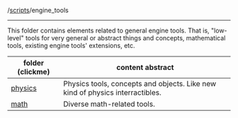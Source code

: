 /[scripts](../)/engine_tools

---

This folder contains elements related to general engine tools. That is, "low-level" tools for very general or abstract things and concepts, mathematical tools, existing engine tools' extensions, etc.

| folder (clickme)      | content abstract          |
|-----------------------|---------------------------|
| [physics](physics/)   | Physics tools, concepts and objects. Like new kind of physics interractibles. |
| [math](math/)         | Diverse math-related tools.     |